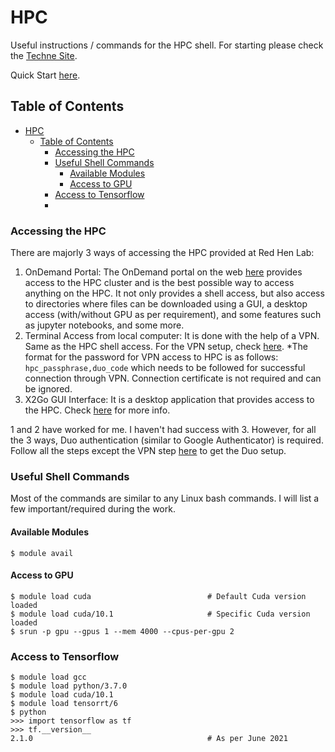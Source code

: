 # HPC

Useful instructions / commands for the HPC shell. For starting please check the [Techne Site](https://sites.google.com/case.edu/techne-public-site/cwru-hpc-orientation). 

Quick Start [here](https://sites.google.com/a/case.edu/hpcc/hpc-cluster/quick-start).

## Table of Contents
- [HPC](#hpc)
  - [Table of Contents](#table-of-contents)
    - [Accessing the HPC](#accessing-the-hpc)
    - [Useful Shell Commands](#useful-shell-commands)
      - [Available Modules](#available-modules)
      - [Access to GPU](#access-to-gpu)
    - [Access to Tensorflow](#access-to-tensorflow)
    - [](#)

### Accessing the HPC

There are majorly 3 ways of accessing the HPC provided at Red Hen Lab:

1. OnDemand Portal: The OnDemand portal on the web [here](https://ondemand.case.edu/) provides access to the HPC cluster and is the best possible way to access anything on the HPC. It not only provides a shell access, but also access to directories where files can be downloaded using a GUI, a desktop access (with/without GPU as per requirement), and some features such as jupyter notebooks, and some more.
2. Terminal Access from local computer: It is done with the help of a VPN. Same as the HPC shell access. For the VPN setup, check [here](https://sites.google.com/case.edu/techne-public-site/cwru-hpc-orientation/access-cwru-hpc-via-vpn). *The format for the password for VPN access to HPC is as follows: ```hpc_passphrase,duo_code``` which needs to be followed for successful connection through VPN. Connection certificate is not required and can be ignored.
3. X2Go GUI Interface: It is a desktop application that provides access to the HPC. Check [here](https://sites.google.com/a/case.edu/hpcc/hpc-cluster/hpc-visual-access/x2go) for more info.

1 and 2 have worked for me. I haven't had success with 3. However, for all the 3 ways, Duo authentication (similar to Google Authenticator) is required. Follow all the steps except the VPN step [here](https://sites.google.com/case.edu/techne-public-site/cwru-hpc-orientation/access-cwru-hpc-via-vpn) to get the Duo setup.

### Useful Shell Commands

Most of the commands are similar to any Linux bash commands. I will list a few important/required during the work.

#### Available Modules
```
$ module avail
```

#### Access to GPU
```
$ module load cuda                          # Default Cuda version loaded
$ module load cuda/10.1                     # Specific Cuda version loaded
$ srun -p gpu --gpus 1 --mem 4000 --cpus-per-gpu 2
```

### Access to Tensorflow
```
$ module load gcc
$ module load python/3.7.0
$ module load cuda/10.1
$ module load tensorrt/6
$ python
>>> import tensorflow as tf
>>> tf.__version__
2.1.0                                       # As per June 2021
```

### 